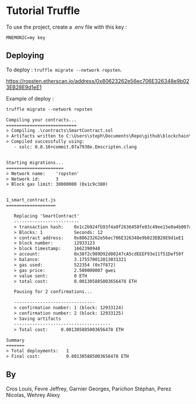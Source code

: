 # Tutorial Truffle

To use the project, create a .env file with this key :

```env
MNEMONIC=my key
```

## Deploying

To deploy : `truffle migrate --network ropsten`.

https://ropsten.etherscan.io/address/0x80623262e56ec706E326348e9b023EB28E9d1eE1

Example of deploy :

```txt
truffle migrate --network ropsten

Compiling your contracts...
===========================
> Compiling .\contracts\SmartContract.sol
> Artifacts written to C:\Users\steph\Documents\Repo\github\blockchain\build\contracts
> Compiled successfully using:
   - solc: 0.8.16+commit.07a7930e.Emscripten.clang


Starting migrations...
======================
> Network name:    'ropsten'
> Network id:      3
> Block gas limit: 30000000 (0x1c9c380)


1_smart_contract.js
===================

   Replacing 'SmartContract'
   -------------------------
   > transaction hash:    0x1c2b924fb93f4a0f2636458fe83c49ee15e0a4b007a0830b1df9f54bb1f9723c
   > Blocks: 1            Seconds: 12
   > contract address:    0x80623262e56ec706E326348e9b023EB28E9d1eE1
   > block number:        12933123
   > block timestamp:     1662390948
   > account:             0x38f2c989D92d00247cA5cdEEEF93e11f51Def50f
   > balance:             3.175570012013031321
   > gas used:            522354 (0x7f872)
   > gas price:           2.500000007 gwei
   > value sent:          0 ETH
   > total cost:          0.001305885003656478 ETH

   Pausing for 2 confirmations...

   -------------------------------
   > confirmation number: 1 (block: 12933124)
   > confirmation number: 2 (block: 12933125)
   > Saving artifacts
   -------------------------------------
   > Total cost:     0.001305885003656478 ETH

Summary
=======
> Total deployments:   1
> Final cost:          0.001305885003656478 ETH
```

## By

Cros Louis, Fevre Jeffrey, Garnier Georges, Parichon Stéphan, Perez Nicolas, Wehrey Alexy

